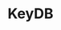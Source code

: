 ---
blog: https://docs.keydb.dev/blog
codehost: https://github.com/JohnSully/KeyDB
facebook: https://facebook.com/EQ-Alpha-Technology-285755075380958
instagram: https://instagram.com/eq_alpha_technology
linkedin: https://linkedin.com/company/eqalphatechnology
logohandle: keydbdev
sort: keydb
title: KeyDB
twitter: https://x.com/realkeydb
website: https://keydb.dev/
---